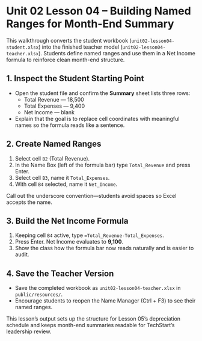 # Unit 02 Lesson 04 – Building Named Ranges for Month-End Summary

This walkthrough converts the student workbook (`unit02-lesson04-student.xlsx`) into the finished teacher model (`unit02-lesson04-teacher.xlsx`). Students define named ranges and use them in a Net Income formula to reinforce clean month-end structure.

## 1. Inspect the Student Starting Point

- Open the student file and confirm the **Summary** sheet lists three rows:
  - Total Revenue — 18,500
  - Total Expenses — 9,400
  - Net Income — blank
- Explain that the goal is to replace cell coordinates with meaningful names so the formula reads like a sentence.

## 2. Create Named Ranges

1. Select cell `B2` (Total Revenue).
2. In the Name Box (left of the formula bar) type `Total_Revenue` and press Enter.
3. Select cell `B3`, name it `Total_Expenses`.
4. With cell `B4` selected, name it `Net_Income`.

Call out the underscore convention—students avoid spaces so Excel accepts the name.

## 3. Build the Net Income Formula

1. Keeping cell `B4` active, type `=Total_Revenue-Total_Expenses`.
2. Press Enter. Net Income evaluates to **9,100**.
3. Show the class how the formula bar now reads naturally and is easier to audit.

## 4. Save the Teacher Version

- Save the completed workbook as `unit02-lesson04-teacher.xlsx` in `public/resources/`.
- Encourage students to reopen the Name Manager (Ctrl + F3) to see their named ranges.

This lesson’s output sets up the structure for Lesson 05’s depreciation schedule and keeps month-end summaries readable for TechStart’s leadership review.
